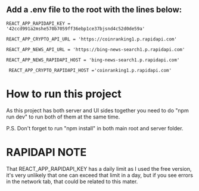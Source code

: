 ## Add a .env file to the root with the lines below:

`REACT_APP_RAPIDAPI_KEY =  '42ccd991a2mshe570b7059ff36ebp1ce37bjsnd4c52d0de59a'`

`REACT_APP_CRYPTO_API_URL = 'https://coinranking1.p.rapidapi.com'`

 `REACT_APP_NEWS_API_URL = 'https://bing-news-search1.p.rapidapi.com'`

 `REACT_APP_NEWS_RAPIDAPI_HOST = 'bing-news-search1.p.rapidapi.com'`

` REACT_APP_CRYPTO_RAPIDAPI_HOST ='coinranking1.p.rapidapi.com'`

# How to run this project

As this project has both server and UI sides together you need to do "npm run dev" to run both of them at the same time.

P.S. Don't forget to run "npm install" in both main root and server folder.

# RAPIDAPI NOTE
That REACT_APP_RAPIDAPI_KEY has a daily limit as I used the free version, it's very unlikely that one can exceed that limit in a day, but if you see errors in the network tab, that could be related to this mater.
